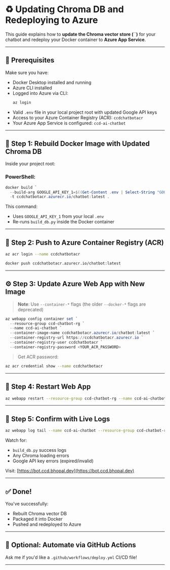 # ♻️ Updating Chroma DB and Redeploying to Azure

This guide explains how to **update the Chroma vector store (**``**)** for your chatbot and redeploy your Docker container to **Azure App Service**.

---

## 📆 Prerequisites

Make sure you have:

- Docker Desktop installed and running
- Azure CLI installed
- Logged into Azure via CLI:
  ```bash
  az login
  ```
- Valid `.env` file in your local project root with updated Google API keys
- Access to your Azure Container Registry (ACR): `ccdchatbotacr`
- Your Azure App Service is configured: `ccd-ai-chatbot`

---

## 🔧 Step 1: Rebuild Docker Image with Updated Chroma DB

Inside your project root:

### PowerShell:

```powershell
docker build `
  --build-arg GOOGLE_API_KEY_1=$((Get-Content .env | Select-String "GOOGLE_API_KEY_1").Line.Split('=')[1].Trim('"')) `
  -t ccdchatbotacr.azurecr.io/chatbot:latest .
```

This command:

- Uses `GOOGLE_API_KEY_1` from your local `.env`
- Re-runs `build_db.py` inside the Docker container

---

## 🚀 Step 2: Push to Azure Container Registry (ACR)

```bash
az acr login --name ccdchatbotacr
```

```bash
docker push ccdchatbotacr.azurecr.io/chatbot:latest
```

---

## ⚙️ Step 3: Update Azure Web App with New Image

> **Note**: Use `--container-*` flags (the older `--docker-*` flags are deprecated)

```powershell
az webapp config container set `
  --resource-group ccd-chatbot-rg `
  --name ccd-ai-chatbot `
  --container-image-name ccdchatbotacr.azurecr.io/chatbot:latest `
  --container-registry-url https://ccdchatbotacr.azurecr.io `
  --container-registry-user ccdchatbotacr `
  --container-registry-password <YOUR_ACR_PASSWORD>
```

> Get ACR password:

```bash
az acr credential show --name ccdchatbotacr
```

---

## 🔄 Step 4: Restart Web App

```bash
az webapp restart --resource-group ccd-chatbot-rg --name ccd-ai-chatbot
```

---

## 🔎 Step 5: Confirm with Live Logs

```bash
az webapp log tail --name ccd-ai-chatbot --resource-group ccd-chatbot-rg
```

Watch for:

- `build_db.py` success logs
- Any Chroma loading errors
- Google API key errors (expired/invalid)

Visit: [https://bot.ccd.bhopal.dev](https://bot.ccd.bhopal.dev)

---

## ✅ Done!

You've successfully:

- Rebuilt Chroma vector DB
- Packaged it into Docker
- Pushed and redeployed to Azure

---

## 📅 Optional: Automate via GitHub Actions

Ask me if you'd like a `.github/workflows/deploy.yml` CI/CD file!

---

